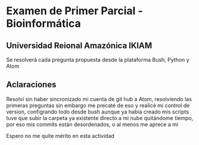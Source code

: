 # Examen de Primer Parcial - Bioinformática

## Universidad Reional Amazónica IKIAM 
Se resolverá cada pregunta propuesta desde la plataforma Bush, Python y Atom

## Aclaraciones
Resolví sin haber sincronizado mi cuenta de git hub a Atom, resolviendo las primeras preguntas
sin embargo me precaté de eso y realicé mi control de version, configrando todo desde bush
aunque ya había creado mis scripts tuve que subir la carpeta ya existente directo a mi nube
quitándome tiempo, por eso mis commits están desordenados, o al menos me aprece a mi

Espero no me quite mérito en esta actividad

